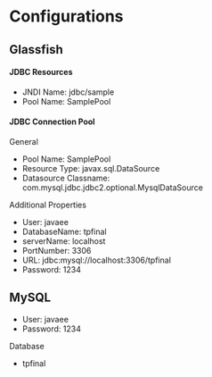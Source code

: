 # Configurations

## Glassfish ##
#### JDBC Resources ####
- JNDI Name: jdbc/sample
- Pool Name: SamplePool

#### JDBC Connection Pool ####
General
- Pool Name: SamplePool
- Resource Type: javax.sql.DataSource
- Datasource Classname: com.mysql.jdbc.jdbc2.optional.MysqlDataSource

Additional Properties
- User: javaee
- DatabaseName: tpfinal
- serverName: localhost
- PortNumber: 3306
- URL: jdbc:mysql://localhost:3306/tpfinal
- Password: 1234

## MySQL ##
- User: javaee
- Password: 1234

Database 
- tpfinal